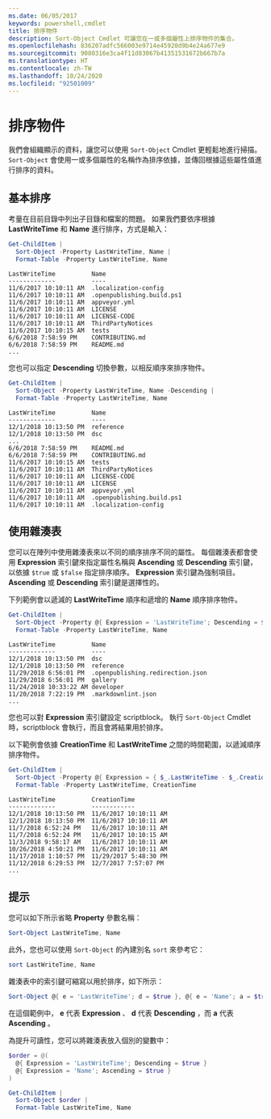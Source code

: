 ```yaml
---
ms.date: 06/05/2017
keywords: powershell,cmdlet
title: 排序物件
description: Sort-Object Cmdlet 可讓您在一或多個屬性上排序物件的集合。
ms.openlocfilehash: 836207adfc566003e9714e45920d9b4e24a677e9
ms.sourcegitcommit: 9080316e3ca4f11d83067b41351531672b667b7a
ms.translationtype: HT
ms.contentlocale: zh-TW
ms.lasthandoff: 10/24/2020
ms.locfileid: "92501009"
---
```

# <a name="sorting-objects"></a>排序物件

我們會組織顯示的資料，讓您可以使用 `Sort-Object` Cmdlet 更輕鬆地進行掃描。
`Sort-Object` 會使用一或多個屬性的名稱作為排序依據，並傳回根據這些屬性值進行排序的資料。

## <a name="basic-sorting"></a>基本排序

考量在目前目錄中列出子目錄和檔案的問題。
如果我們要依序根據 **LastWriteTime** 和 **Name** 進行排序，方式是輸入：

```powershell
Get-ChildItem |
  Sort-Object -Property LastWriteTime, Name |
  Format-Table -Property LastWriteTime, Name
```

```output
LastWriteTime          Name
-------------          ----
11/6/2017 10:10:11 AM  .localization-config
11/6/2017 10:10:11 AM  .openpublishing.build.ps1
11/6/2017 10:10:11 AM  appveyor.yml
11/6/2017 10:10:11 AM  LICENSE
11/6/2017 10:10:11 AM  LICENSE-CODE
11/6/2017 10:10:11 AM  ThirdPartyNotices
11/6/2017 10:10:15 AM  tests
6/6/2018 7:58:59 PM    CONTRIBUTING.md
6/6/2018 7:58:59 PM    README.md
...
```

您也可以指定 **Descending** 切換參數，以相反順序來排序物件。

```powershell
Get-ChildItem |
  Sort-Object -Property LastWriteTime, Name -Descending |
  Format-Table -Property LastWriteTime, Name
```

```output
LastWriteTime          Name
-------------          ----
12/1/2018 10:13:50 PM  reference
12/1/2018 10:13:50 PM  dsc
...
6/6/2018 7:58:59 PM    README.md
6/6/2018 7:58:59 PM    CONTRIBUTING.md
11/6/2017 10:10:15 AM  tests
11/6/2017 10:10:11 AM  ThirdPartyNotices
11/6/2017 10:10:11 AM  LICENSE-CODE
11/6/2017 10:10:11 AM  LICENSE
11/6/2017 10:10:11 AM  appveyor.yml
11/6/2017 10:10:11 AM  .openpublishing.build.ps1
11/6/2017 10:10:11 AM  .localization-config
```

## <a name="using-hash-tables"></a>使用雜湊表

您可以在陣列中使用雜湊表來以不同的順序排序不同的屬性。
每個雜湊表都會使用 **Expression** 索引鍵來指定屬性名稱與 **Ascending** 或 **Descending** 索引鍵，以依據 `$true` 或 `$false` 指定排序順序。
**Expression** 索引鍵為強制項目。
**Ascending** 或 **Descending** 索引鍵是選擇性的。

下列範例會以遞減的 **LastWriteTime** 順序和遞增的 **Name** 順序排序物件。

```powershell
Get-ChildItem |
  Sort-Object -Property @{ Expression = 'LastWriteTime'; Descending = $true }, @{ Expression = 'Name'; Ascending = $true } |
  Format-Table -Property LastWriteTime, Name
```

```output
LastWriteTime          Name
-------------          ----
12/1/2018 10:13:50 PM  dsc
12/1/2018 10:13:50 PM  reference
11/29/2018 6:56:01 PM  .openpublishing.redirection.json
11/29/2018 6:56:01 PM  gallery
11/24/2018 10:33:22 AM developer
11/20/2018 7:22:19 PM  .markdownlint.json
...
```

您也可以對 **Expression** 索引鍵設定 scriptblock。
執行 `Sort-Object` Cmdlet 時，scriptblock 會執行，而且會將結果用於排序。

以下範例會依據 **CreationTime** 和 **LastWriteTime** 之間的時間範圍，以遞減順序排序物件。

```powershell
Get-ChildItem |
  Sort-Object -Property @{ Expression = { $_.LastWriteTime - $_.CreationTime }; Descending = $true } |
  Format-Table -Property LastWriteTime, CreationTime
```

```output
LastWriteTime          CreationTime
-------------          ------------
12/1/2018 10:13:50 PM  11/6/2017 10:10:11 AM
12/1/2018 10:13:50 PM  11/6/2017 10:10:11 AM
11/7/2018 6:52:24 PM   11/6/2017 10:10:11 AM
11/7/2018 6:52:24 PM   11/6/2017 10:10:15 AM
11/3/2018 9:58:17 AM   11/6/2017 10:10:11 AM
10/26/2018 4:50:21 PM  11/6/2017 10:10:11 AM
11/17/2018 1:10:57 PM  11/29/2017 5:48:30 PM
11/12/2018 6:29:53 PM  12/7/2017 7:57:07 PM
...
```

## <a name="tips"></a>提示

您可以如下所示省略 **Property** 參數名稱：

```powershell
Sort-Object LastWriteTime, Name
```

此外，您也可以使用 `Sort-Object` 的內建別名 `sort` 來參考它：

```powershell
sort LastWriteTime, Name
```

雜湊表中的索引鍵可縮寫以用於排序，如下所示：

```powershell
Sort-Object @{ e = 'LastWriteTime'; d = $true }, @{ e = 'Name'; a = $true }
```

在這個範例中， **e** 代表 **Expression** 、 **d** 代表 **Descending** ，而 **a** 代表 **Ascending** 。

為提升可讀性，您可以將雜湊表放入個別的變數中：

```powershell
$order = @(
  @{ Expression = 'LastWriteTime'; Descending = $true }
  @{ Expression = 'Name'; Ascending = $true }
)

Get-ChildItem |
  Sort-Object $order |
  Format-Table LastWriteTime, Name
```
